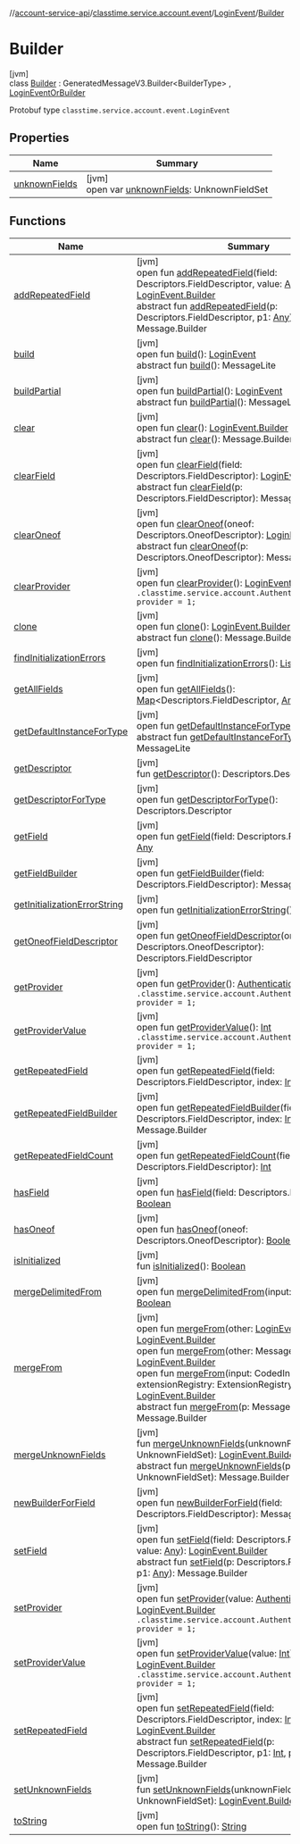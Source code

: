 //[account-service-api](../../../../index.md)/[classtime.service.account.event](../../index.md)/[LoginEvent](../index.md)/[Builder](index.md)

# Builder

[jvm]\
class [Builder](index.md) : GeneratedMessageV3.Builder&lt;BuilderType&gt; , [LoginEventOrBuilder](../../-login-event-or-builder/index.md)

Protobuf type `classtime.service.account.event.LoginEvent`

## Properties

| Name | Summary |
|---|---|
| [unknownFields](../../-password-reset-event/-builder/index.md#-1943318645%2FProperties%2F1931141392) | [jvm]<br>open var [unknownFields](../../-password-reset-event/-builder/index.md#-1943318645%2FProperties%2F1931141392): UnknownFieldSet |

## Functions

| Name | Summary |
|---|---|
| [addRepeatedField](add-repeated-field.md) | [jvm]<br>open fun [addRepeatedField](add-repeated-field.md)(field: Descriptors.FieldDescriptor, value: [Any](https://kotlinlang.org/api/latest/jvm/stdlib/kotlin/-any/index.html)): [LoginEvent.Builder](index.md)<br>abstract fun [addRepeatedField](../../-password-reset-event/-builder/index.md#1548492405%2FFunctions%2F1931141392)(p: Descriptors.FieldDescriptor, p1: [Any](https://kotlinlang.org/api/latest/jvm/stdlib/kotlin/-any/index.html)): Message.Builder |
| [build](build.md) | [jvm]<br>open fun [build](build.md)(): [LoginEvent](../index.md)<br>abstract fun [build](../../-password-reset-event/-builder/index.md#1948772184%2FFunctions%2F1931141392)(): MessageLite |
| [buildPartial](build-partial.md) | [jvm]<br>open fun [buildPartial](build-partial.md)(): [LoginEvent](../index.md)<br>abstract fun [buildPartial](../../-password-reset-event/-builder/index.md#-1356961407%2FFunctions%2F1931141392)(): MessageLite |
| [clear](clear.md) | [jvm]<br>open fun [clear](clear.md)(): [LoginEvent.Builder](index.md)<br>abstract fun [clear](../../-password-reset-event/-builder/index.md#-1915853977%2FFunctions%2F1931141392)(): Message.Builder |
| [clearField](clear-field.md) | [jvm]<br>open fun [clearField](clear-field.md)(field: Descriptors.FieldDescriptor): [LoginEvent.Builder](index.md)<br>abstract fun [clearField](../../-password-reset-event/-builder/index.md#-544290459%2FFunctions%2F1931141392)(p: Descriptors.FieldDescriptor): Message.Builder |
| [clearOneof](clear-oneof.md) | [jvm]<br>open fun [clearOneof](clear-oneof.md)(oneof: Descriptors.OneofDescriptor): [LoginEvent.Builder](index.md)<br>abstract fun [clearOneof](../../-password-reset-event/-builder/index.md#-1951907131%2FFunctions%2F1931141392)(p: Descriptors.OneofDescriptor): Message.Builder |
| [clearProvider](clear-provider.md) | [jvm]<br>open fun [clearProvider](clear-provider.md)(): [LoginEvent.Builder](index.md)<br>`.classtime.service.account.AuthenticationProvider provider = 1;` |
| [clone](clone.md) | [jvm]<br>open fun [clone](clone.md)(): [LoginEvent.Builder](index.md)<br>abstract fun [clone](../../-password-reset-event/-builder/index.md#-955429289%2FFunctions%2F1931141392)(): Message.Builder |
| [findInitializationErrors](../../-password-reset-event/-builder/index.md#-261007872%2FFunctions%2F1931141392) | [jvm]<br>open fun [findInitializationErrors](../../-password-reset-event/-builder/index.md#-261007872%2FFunctions%2F1931141392)(): [List](https://docs.oracle.com/javase/8/docs/api/java/util/List.html)&lt;[String](https://docs.oracle.com/javase/8/docs/api/java/lang/String.html)&gt; |
| [getAllFields](../../-password-reset-event/-builder/index.md#81107720%2FFunctions%2F1931141392) | [jvm]<br>open fun [getAllFields](../../-password-reset-event/-builder/index.md#81107720%2FFunctions%2F1931141392)(): [Map](https://docs.oracle.com/javase/8/docs/api/java/util/Map.html)&lt;Descriptors.FieldDescriptor, [Any](https://kotlinlang.org/api/latest/jvm/stdlib/kotlin/-any/index.html)&gt; |
| [getDefaultInstanceForType](get-default-instance-for-type.md) | [jvm]<br>open fun [getDefaultInstanceForType](get-default-instance-for-type.md)(): [LoginEvent](../index.md)<br>abstract fun [getDefaultInstanceForType](../../-password-reset-event/-builder/index.md#-889905270%2FFunctions%2F1931141392)(): MessageLite |
| [getDescriptor](get-descriptor.md) | [jvm]<br>fun [getDescriptor](get-descriptor.md)(): Descriptors.Descriptor |
| [getDescriptorForType](get-descriptor-for-type.md) | [jvm]<br>open fun [getDescriptorForType](get-descriptor-for-type.md)(): Descriptors.Descriptor |
| [getField](../../-password-reset-event/-builder/index.md#-447162378%2FFunctions%2F1931141392) | [jvm]<br>open fun [getField](../../-password-reset-event/-builder/index.md#-447162378%2FFunctions%2F1931141392)(field: Descriptors.FieldDescriptor): [Any](https://kotlinlang.org/api/latest/jvm/stdlib/kotlin/-any/index.html) |
| [getFieldBuilder](../../-password-reset-event/-builder/index.md#-2129042777%2FFunctions%2F1931141392) | [jvm]<br>open fun [getFieldBuilder](../../-password-reset-event/-builder/index.md#-2129042777%2FFunctions%2F1931141392)(field: Descriptors.FieldDescriptor): Message.Builder |
| [getInitializationErrorString](../../-password-reset-event/-builder/index.md#-633913823%2FFunctions%2F1931141392) | [jvm]<br>open fun [getInitializationErrorString](../../-password-reset-event/-builder/index.md#-633913823%2FFunctions%2F1931141392)(): [String](https://docs.oracle.com/javase/8/docs/api/java/lang/String.html) |
| [getOneofFieldDescriptor](../../-password-reset-event/-builder/index.md#714659727%2FFunctions%2F1931141392) | [jvm]<br>open fun [getOneofFieldDescriptor](../../-password-reset-event/-builder/index.md#714659727%2FFunctions%2F1931141392)(oneof: Descriptors.OneofDescriptor): Descriptors.FieldDescriptor |
| [getProvider](get-provider.md) | [jvm]<br>open fun [getProvider](get-provider.md)(): [AuthenticationProvider](../../../classtime.service.account/-authentication-provider/index.md)<br>`.classtime.service.account.AuthenticationProvider provider = 1;` |
| [getProviderValue](get-provider-value.md) | [jvm]<br>open fun [getProviderValue](get-provider-value.md)(): [Int](https://kotlinlang.org/api/latest/jvm/stdlib/kotlin/-int/index.html)<br>`.classtime.service.account.AuthenticationProvider provider = 1;` |
| [getRepeatedField](../../-password-reset-event/-builder/index.md#757808048%2FFunctions%2F1931141392) | [jvm]<br>open fun [getRepeatedField](../../-password-reset-event/-builder/index.md#757808048%2FFunctions%2F1931141392)(field: Descriptors.FieldDescriptor, index: [Int](https://kotlinlang.org/api/latest/jvm/stdlib/kotlin/-int/index.html)): [Any](https://kotlinlang.org/api/latest/jvm/stdlib/kotlin/-any/index.html) |
| [getRepeatedFieldBuilder](../../-password-reset-event/-builder/index.md#1739181525%2FFunctions%2F1931141392) | [jvm]<br>open fun [getRepeatedFieldBuilder](../../-password-reset-event/-builder/index.md#1739181525%2FFunctions%2F1931141392)(field: Descriptors.FieldDescriptor, index: [Int](https://kotlinlang.org/api/latest/jvm/stdlib/kotlin/-int/index.html)): Message.Builder |
| [getRepeatedFieldCount](../../-password-reset-event/-builder/index.md#-173970699%2FFunctions%2F1931141392) | [jvm]<br>open fun [getRepeatedFieldCount](../../-password-reset-event/-builder/index.md#-173970699%2FFunctions%2F1931141392)(field: Descriptors.FieldDescriptor): [Int](https://kotlinlang.org/api/latest/jvm/stdlib/kotlin/-int/index.html) |
| [hasField](../../-password-reset-event/-builder/index.md#-1918409934%2FFunctions%2F1931141392) | [jvm]<br>open fun [hasField](../../-password-reset-event/-builder/index.md#-1918409934%2FFunctions%2F1931141392)(field: Descriptors.FieldDescriptor): [Boolean](https://kotlinlang.org/api/latest/jvm/stdlib/kotlin/-boolean/index.html) |
| [hasOneof](../../-password-reset-event/-builder/index.md#968940690%2FFunctions%2F1931141392) | [jvm]<br>open fun [hasOneof](../../-password-reset-event/-builder/index.md#968940690%2FFunctions%2F1931141392)(oneof: Descriptors.OneofDescriptor): [Boolean](https://kotlinlang.org/api/latest/jvm/stdlib/kotlin/-boolean/index.html) |
| [isInitialized](is-initialized.md) | [jvm]<br>fun [isInitialized](is-initialized.md)(): [Boolean](https://kotlinlang.org/api/latest/jvm/stdlib/kotlin/-boolean/index.html) |
| [mergeDelimitedFrom](../../-password-reset-event/-builder/index.md#-1336900005%2FFunctions%2F1931141392) | [jvm]<br>open fun [mergeDelimitedFrom](../../-password-reset-event/-builder/index.md#-1336900005%2FFunctions%2F1931141392)(input: [InputStream](https://docs.oracle.com/javase/8/docs/api/java/io/InputStream.html)): [Boolean](https://kotlinlang.org/api/latest/jvm/stdlib/kotlin/-boolean/index.html) |
| [mergeFrom](merge-from.md) | [jvm]<br>open fun [mergeFrom](merge-from.md)(other: [LoginEvent](../index.md)): [LoginEvent.Builder](index.md)<br>open fun [mergeFrom](merge-from.md)(other: Message): [LoginEvent.Builder](index.md)<br>open fun [mergeFrom](merge-from.md)(input: CodedInputStream, extensionRegistry: ExtensionRegistryLite): [LoginEvent.Builder](index.md)<br>abstract fun [mergeFrom](../../-password-reset-event/-builder/index.md#-2053524476%2FFunctions%2F1931141392)(p: Message): Message.Builder |
| [mergeUnknownFields](merge-unknown-fields.md) | [jvm]<br>fun [mergeUnknownFields](merge-unknown-fields.md)(unknownFields: UnknownFieldSet): [LoginEvent.Builder](index.md)<br>abstract fun [mergeUnknownFields](../../-password-reset-event/-builder/index.md#-702483056%2FFunctions%2F1931141392)(p: UnknownFieldSet): Message.Builder |
| [newBuilderForField](../../-password-reset-event/-builder/index.md#375534622%2FFunctions%2F1931141392) | [jvm]<br>open fun [newBuilderForField](../../-password-reset-event/-builder/index.md#375534622%2FFunctions%2F1931141392)(field: Descriptors.FieldDescriptor): Message.Builder |
| [setField](set-field.md) | [jvm]<br>open fun [setField](set-field.md)(field: Descriptors.FieldDescriptor, value: [Any](https://kotlinlang.org/api/latest/jvm/stdlib/kotlin/-any/index.html)): [LoginEvent.Builder](index.md)<br>abstract fun [setField](../../-password-reset-event/-builder/index.md#-747875748%2FFunctions%2F1931141392)(p: Descriptors.FieldDescriptor, p1: [Any](https://kotlinlang.org/api/latest/jvm/stdlib/kotlin/-any/index.html)): Message.Builder |
| [setProvider](set-provider.md) | [jvm]<br>open fun [setProvider](set-provider.md)(value: [AuthenticationProvider](../../../classtime.service.account/-authentication-provider/index.md)): [LoginEvent.Builder](index.md)<br>`.classtime.service.account.AuthenticationProvider provider = 1;` |
| [setProviderValue](set-provider-value.md) | [jvm]<br>open fun [setProviderValue](set-provider-value.md)(value: [Int](https://kotlinlang.org/api/latest/jvm/stdlib/kotlin/-int/index.html)): [LoginEvent.Builder](index.md)<br>`.classtime.service.account.AuthenticationProvider provider = 1;` |
| [setRepeatedField](set-repeated-field.md) | [jvm]<br>open fun [setRepeatedField](set-repeated-field.md)(field: Descriptors.FieldDescriptor, index: [Int](https://kotlinlang.org/api/latest/jvm/stdlib/kotlin/-int/index.html), value: [Any](https://kotlinlang.org/api/latest/jvm/stdlib/kotlin/-any/index.html)): [LoginEvent.Builder](index.md)<br>abstract fun [setRepeatedField](../../-password-reset-event/-builder/index.md#1861140706%2FFunctions%2F1931141392)(p: Descriptors.FieldDescriptor, p1: [Int](https://kotlinlang.org/api/latest/jvm/stdlib/kotlin/-int/index.html), p2: [Any](https://kotlinlang.org/api/latest/jvm/stdlib/kotlin/-any/index.html)): Message.Builder |
| [setUnknownFields](set-unknown-fields.md) | [jvm]<br>fun [setUnknownFields](set-unknown-fields.md)(unknownFields: UnknownFieldSet): [LoginEvent.Builder](index.md) |
| [toString](../../-password-reset-event/-builder/index.md#-356846056%2FFunctions%2F1931141392) | [jvm]<br>open fun [toString](../../-password-reset-event/-builder/index.md#-356846056%2FFunctions%2F1931141392)(): [String](https://docs.oracle.com/javase/8/docs/api/java/lang/String.html) |
